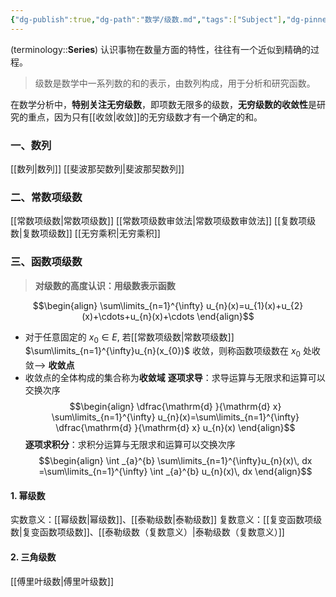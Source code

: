 ```yaml
---
{"dg-publish":true,"dg-path":"数学/级数.md","tags":["Subject"],"dg-pinned":true,"Level":0,"permalink":"/数学/级数/","pinned":true,"dgPassFrontmatter":true,"noteIcon":"","created":"2024-05-21T15:20:28.614+08:00","updated":"2024-11-22T18:00:49.209+08:00"}
---
```



(terminology::**Series**)
认识事物在数量方面的特性，往往有一个近似到精确的过程。
>级数是数学中一系列数的和的表示，由数列构成，用于分析和研究函数。

在数学分析中，**特别关注无穷级数**，即项数无限多的级数，**无穷级数的收敛性**是研究的重点，因为只有[[收敛\|收敛]]的无穷级数才有一个确定的和。
### 一、数列
[[数列\|数列]]
[[斐波那契数列\|斐波那契数列]]
### 二、常数项级数
[[常数项级数\|常数项级数]]
[[常数项级数审敛法\|常数项级数审敛法]]
[[复数项级数\|复数项级数]]
[[无穷乘积\|无穷乘积]]

### 三、函数项级数
>**对级数的高度认识：用级数表示函数**

$$\begin{align}
\sum\limits_{n=1}^{\infty} u_{n}(x)=u_{1}(x)+u_{2}(x)+\cdots+u_{n}(x)+\cdots
\end{align}$$
- 对于任意固定的 $x_{0} \in E$, 若[[常数项级数\|常数项级数]] $\sum\limits_{n=1}^{\infty}u_{n}(x_{0})$ 收敛，则称函数项级数在 $x_{0}$ 处收敛--> **收敛点**
- 收敛点的全体构成的集合称为**收敛域**
**逐项求导**：求导运算与无限求和运算可以交换次序
$$\begin{align}
\dfrac{\mathrm{d} }{\mathrm{d} x} \sum\limits_{n=1}^{\infty} u_{n}(x)=\sum\limits_{n=1}^{\infty} \dfrac{\mathrm{d} }{\mathrm{d} x} u_{n}(x)  
\end{align}$$
**逐项求积分**：求积分运算与无限求和运算可以交换次序
$$\begin{align}
\int _{a}^{b} \sum\limits_{n=1}^{\infty}u_{n}(x)\, dx =\sum\limits_{n=1}^{\infty} \int _{a}^{b} u_{n}(x)\, dx 
\end{align}$$

#### 1. 幂级数
实数意义：[[幂级数\|幂级数]]、[[泰勒级数\|泰勒级数]]
复数意义：[[复变函数项级数\|复变函数项级数]]、[[泰勒级数（复数意义）\|泰勒级数（复数意义）]]

#### 2. 三角级数
[[傅里叶级数\|傅里叶级数]]

